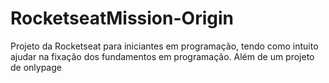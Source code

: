 # RocketseatMission-Origin
Projeto da Rocketseat para iniciantes em programação, tendo como intuito ajudar na fixação dos fundamentos em programação. Além de um projeto de onlypage
